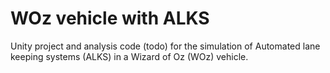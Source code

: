 # WOz vehicle with ALKS

Unity project and analysis code (todo) for the simulation of Automated lane keeping systems (ALKS) in a Wizard of Oz (WOz) vehicle.